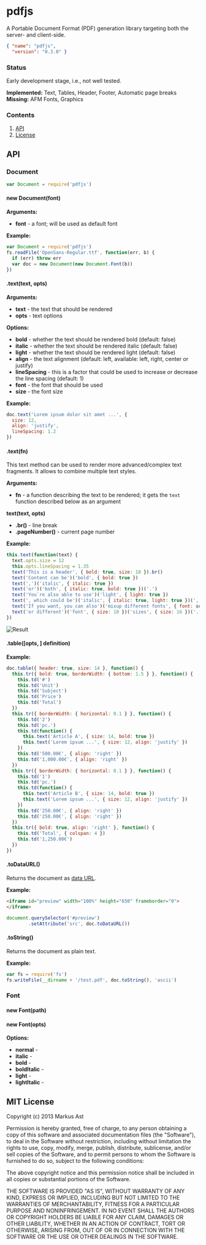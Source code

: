 # pdfjs
A Portable Document Format (PDF) generation library targeting both the server- and client-side.

```json
{ "name": "pdfjs",
  "version": "0.3.0" }
```

### Status

Early development stage, i.e., not well tested.

**Implemented:** Text, Tables, Header, Footer, Automatic page breaks  
**Missing:** AFM Fonts, Graphics

### Contents
1. [API](#api)
2. [License](#license)

## API

### Document

```js
var Document = require('pdfjs')
```

#### new Document(font)

**Arguments:**

* **font** - a font; will be used as default font

**Example:**

```js
var Document = require('pdfjs')
fs.readFile('OpenSans-Regular.ttf', function(err, b) {
  if (err) throw err
  var doc = new Document(new Document.Font(b))
})
```

#### .text(text, opts)

**Arguments:**

* **text** - the text that should be rendered
* **opts** - text options

**Options:**

* **bold** - whether the text should be rendered bold (default: false)
* **italic** - whether the text should be rendered italic  (default: false)
* **light** - whether the text should be rendered light (default: false)
* **align** - the text alignment (default: left, available: left, right, center or justify)
* **lineSpacing** - this is a factor that could be used to increase or decrease the line spacing (default: 1)
* **font** - the font that should be used
* **size** - the font size

**Example:**

```js
doc.text('Lorem ipsum dolor sit amet ...', {
  size: 12,
  align: 'justify',
  lineSpacing: 1.2
})
```

#### .text(fn)

This text method can be used to render more advanced/complex text fragments. It allows to combine multiple text styles.

**Arguments:**

* **fn** - a function describing the text to be rendered; it gets the `text` function described below as an argument

**text(text, opts)**  

* **.br()** - line break
* **.pageNumber()** - current page number

**Example:**

```js
this.text(function(text) {
  text.opts.size = 12
  this.opts.lineSpacing = 1.35
  text('This is a header', { bold: true, size: 18 }).br()
  text('Content can be')('bold', { bold: true })
  text(',')('italic', { italic: true })
  text('or')('both', { italic: true, bold: true })('.')
  text('You`re also able to use')('light', { light: true })
  text(', which could be')('italic', { italic: true, light: true })(', too.').br()
  text('If you want, you can also')('mixup different fonts', { font: sourceCodeProp })
  text('or different')('font', { size: 10 })('sizes', { size: 16 })('.')
})
```

![Result](https://dl.dropboxusercontent.com/u/6699613/Github/pdfjs-example1.png)

#### .table([opts, ] definition)

**Example:**

```js
doc.table({ header: true, size: 14 }, function() {
  this.tr({ bold: true, borderWidth: { bottom: 1.5 } }, function() {
    this.td('#')
    this.td('Unit')
    this.td('Subject')
    this.td('Price')
    this.td('Total')
  })
  this.tr({ borderWidth: { horizontal: 0.1 } }, function() {
    this.td('2')
    this.td('pc.')
    this.td(function() {
      this.text('Article A', { size: 14, bold: true })
      this.text('Lorem ipsum ...', { size: 12, align: 'justify' })
    })
    this.td('500.00€', { align: 'right' })
    this.td('1,000.00€', { align: 'right' })
  })
  this.tr({ borderWidth: { horizontal: 0.1 } }, function() {
    this.td('1')
    this.td('pc.')
    this.td(function() {
      this.text('Article B', { size: 14, bold: true })
      this.text('Lorem ipsum ...', { size: 12, align: 'justify' })
    })
    this.td('250.00€', { align: 'right' })
    this.td('250.00€', { align: 'right' })
  })
  this.tr({ bold: true, align: 'right' }, function() {
    this.td('Total', { colspan: 4 })
    this.td('1,250.00€')
  })
})
```

#### .toDataURL()

Returns the document as [data URL](https://developer.mozilla.org/en-US/docs/data_URIs).

**Example:**

```html
<iframe id="preview" width="100%" height="650" frameborder="0">
</iframe>
```

```js
document.querySelector('#preview')
        .setAttribute('src', doc.toDataURL())
```

#### .toString()

Returns the document as plain text.

**Example:**

```js
var fs = require('fs')
fs.writeFile(__dirname + '/test.pdf', doc.toString(), 'ascii')
```

### Font

#### new Font(path)
#### new Font(opts)

**Options:**

* **normal** - 
* **italic** - 
* **bold** - 
* **boldItalic** - 
* **light** - 
* **lightItalic** - 

## MIT License
Copyright (c) 2013 Markus Ast

Permission is hereby granted, free of charge, to any person obtaining a copy of this software and associated documentation files (the "Software"), to deal in the Software without restriction, including without limitation the rights to use, copy, modify, merge, publish, distribute, sublicense, and/or sell copies of the Software, and to permit persons to whom the Software is furnished to do so, subject to the following conditions:

The above copyright notice and this permission notice shall be included in all copies or substantial portions of the Software.

THE SOFTWARE IS PROVIDED "AS IS", WITHOUT WARRANTY OF ANY KIND, EXPRESS OR IMPLIED, INCLUDING BUT NOT LIMITED TO THE WARRANTIES OF MERCHANTABILITY, FITNESS FOR A PARTICULAR PURPOSE AND NONINFRINGEMENT. IN NO EVENT SHALL THE AUTHORS OR COPYRIGHT HOLDERS BE LIABLE FOR ANY CLAIM, DAMAGES OR OTHER LIABILITY, WHETHER IN AN ACTION OF CONTRACT, TORT OR OTHERWISE, ARISING FROM, OUT OF OR IN CONNECTION WITH THE SOFTWARE OR THE USE OR OTHER DEALINGS IN THE SOFTWARE.